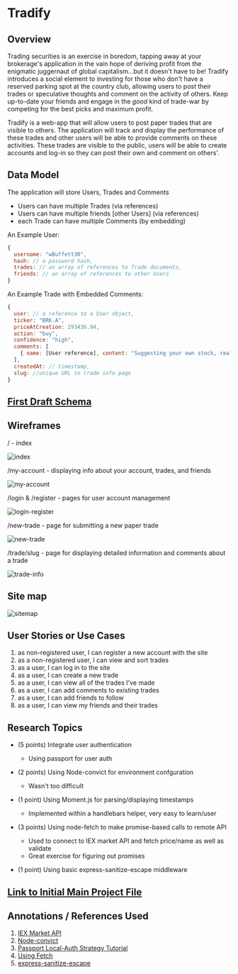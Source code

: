 
# Tradify

## Overview

Trading securities is an exercise in boredom, tapping away at your brokerage's application in the vain hope of deriving profit from the enigmatic juggernaut of global capitalism...but it doesn't have to be! Tradify introduces a social element to investing for those who don't have a reserved parking spot at the country club, allowing users to post their trades or speculative thoughts and comment on the activity of others. Keep up-to-date your friends and engage in the *good* kind of trade-war by competing for the best picks and maximum profit.

Tradify is a web-app that will allow users to post paper trades that are visible to others. The application will track and display the performance of these trades and other users will be able to provide comments on these activities. These trades are visible to the public, users will be able to create accounts and log-in so they can post their own and comment on others'.


## Data Model


The application will store Users, Trades and Comments

* Users can have multiple Trades (via references)
* Users can have multiple friends [other Users] (via references)
* each Trade can have multiple Comments (by embedding)

An Example User:

```javascript
{
  username: "wBuffett30",
  hash: // a password hash,
  trades: // an array of references to Trade documents,
  friends: // an array of references to other Users
}
```

An Example Trade with Embedded Comments:

```javascript
{
  user: // a reference to a User object,
  ticker: "BRK.A",
  priceAtCreation: 293436.94,
  action: "buy",
  confidence: "high",
  comments: [
    { name: [User reference], content: "Suggesting your own stock, really?"}
  ],
  createdAt: // timestamp,
  slug: //unique URL to trade info page
}
```


## [First Draft Schema](src/db.js)

## Wireframes

/ - index

![index](documentation/homepage-wireframe.png)

/my-account - displaying info about your account, trades, and friends

![my-account](documentation/account-page-wireframe.png)

/login & /register - pages for user account management

![login-register](documentation/login-register-wireframe.png)

/new-trade - page for submitting a new paper trade

![new-trade](documentation/new-trade-wireframe.png)

/trade/slug - page for displaying detailed information and comments about a trade

![trade-info](documentation/detailed-trade-wireframe.png)


## Site map

![sitemap](documentation/sitemap.png)

## User Stories or Use Cases

1. as non-registered user, I can register a new account with the site
2. as a non-registered user, I can view and sort trades
3. as a user, I can log in to the site
4. as a user, I can create a new trade
5. as a user, I can view all of the trades I've made
6. as a user, I can add comments to existing trades
7. as a user, I can add friends to follow
8. as a user, I can view my friends and their trades

## Research Topics

* (5 points) Integrate user authentication
    * Using passport for user auth

* (2 points) Using Node-convict for environment confguration
    * Wasn't too difficult

* (1 point) Using Moment.js for parsing/displaying timestamps
    * Implemented within a handlebars helper, very easy to learn/user

* (3 points) Using node-fetch to make promise-based calls to remote API
    * Used to connect to IEX market API and fetch price/name as well as validate
    * Great exercise for figuring out promises

* (1 point) Using basic express-sanitize-escape middleware


## [Link to Initial Main Project File](src/app.js)


## Annotations / References Used

1. [IEX Market API](https://iextrading.com/developer/docs/)
2. [Node-convict](https://github.com/mozilla/node-convict/blob/master/README.md)
3. [Passport Local-Auth Strategy Tutorial](https://scotch.io/tutorials/easy-node-authentication-setup-and-local)
4. [Using Fetch](https://codeburst.io/4-ways-for-making-http-s-requests-with-node-js-c524f999942d)
5. [express-sanitize-escape](https://www.npmjs.com/package/express-sanitize-escape)
